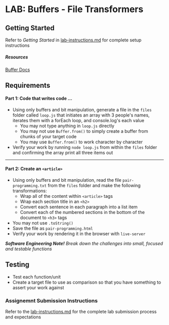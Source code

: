 # LAB: Buffers - File Transformers

## Getting Started
Refer to *Getting Started* in [lab-instructions.md](../../../reference/submission-instructions/labs.md) for complete setup instructions

##### Resources
[Buffer Docs](https://nodejs.org/api/buffer.html)

## Requirements
#### Part 1: Code that writes code ...
* Using only buffers and bit manipulation, generate a file in the `files` folder called `loop.js` that initiates an array with 3 people's names, iterates them with a forEach loop, and console.log's each value
  * You may not type anything in `loop.js` directly
  * You may not use `Buffer.from()` to simply create a buffer from chunks of your target code 
  * You may use `Buffer.from()` to work character by character
* Verify your work by running `node loop.js` from within the `files` folder and confirming the array print all three items out

---

#### Part 2: Create an `<article>`
* Using only buffers and bit manipulation, read the file `pair-programming.txt` from the `files` folder and make the following transformations:
  * Wrap all of the content within `<article>` tags
  * Wrap each section title in an `<h2>`
  * Convert each sentence in each paragraph into a list item
  * Convert each of the numbered sections in the bottom of the document to `<h3>` tags
* You may not use `.toString()`
* Save the file as `pair-programming.html`
* Verify your work by rendering it in the browser with `live-server`

***Software Engineering Note!***
*Break down the challenges into small, focused and testable functions*

## Testing 

* Test each function/unit 
* Create a target file to use as comparison so that you have something to assert your work against

### Assignemnt Submission Instructions
Refer to the [lab-instructions.md](../../../reference/submission-instructions/labs.md) for the complete lab submission process and expectations
